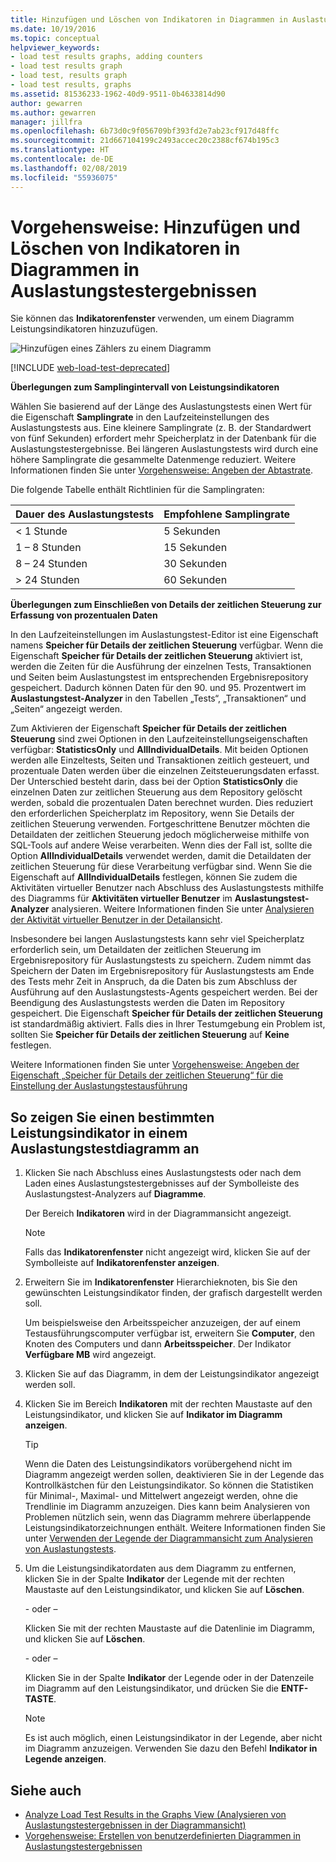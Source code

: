 ```yaml
---
title: Hinzufügen und Löschen von Indikatoren in Diagrammen in Auslastungstestergebnissen
ms.date: 10/19/2016
ms.topic: conceptual
helpviewer_keywords:
- load test results graphs, adding counters
- load test results graph
- load test, results graph
- load test results, graphs
ms.assetid: 81536233-1962-40d9-9511-0b4633814d90
author: gewarren
ms.author: gewarren
manager: jillfra
ms.openlocfilehash: 6b73d0c9f056709bf393fd2e7ab23cf917d48ffc
ms.sourcegitcommit: 21d667104199c2493accec20c2388cf674b195c3
ms.translationtype: HT
ms.contentlocale: de-DE
ms.lasthandoff: 02/08/2019
ms.locfileid: "55936075"
---
```

# <a name="how-to-add-and-delete-counters-on-graphs-in-load-test-results"></a>Vorgehensweise: Hinzufügen und Löschen von Indikatoren in Diagrammen in Auslastungstestergebnissen

Sie können das **Indikatorenfenster** verwenden, um einem Diagramm Leistungsindikatoren hinzuzufügen.

![Hinzufügen eines Zählers zu einem Diagramm](../test/media/ltest_selectcounter.png)

[!INCLUDE [web-load-test-deprecated](includes/web-load-test-deprecated.md)]

**Überlegungen zum Samplingintervall von Leistungsindikatoren**

Wählen Sie basierend auf der Länge des Auslastungstests einen Wert für die Eigenschaft **Samplingrate** in den Laufzeiteinstellungen des Auslastungstests aus. Eine kleinere Samplingrate (z. B. der Standardwert von fünf Sekunden) erfordert mehr Speicherplatz in der Datenbank für die Auslastungstestergebnisse. Bei längeren Auslastungstests wird durch eine höhere Samplingrate die gesammelte Datenmenge reduziert. Weitere Informationen finden Sie unter [Vorgehensweise: Angeben der Abtastrate](../test/how-to-specify-the-sample-rate-for-a-load-test.md).

Die folgende Tabelle enthält Richtlinien für die Samplingraten:

|Dauer des Auslastungstests|Empfohlene Samplingrate|
|-|-----------------------------|
|\< 1 Stunde|5 Sekunden|
|1 – 8 Stunden|15 Sekunden|
|8 – 24 Stunden|30 Sekunden|
|> 24 Stunden|60 Sekunden|

**Überlegungen zum Einschließen von Details der zeitlichen Steuerung zur Erfassung von prozentualen Daten**

In den Laufzeiteinstellungen im Auslastungstest-Editor ist eine Eigenschaft namens **Speicher für Details der zeitlichen Steuerung** verfügbar. Wenn die Eigenschaft **Speicher für Details der zeitlichen Steuerung** aktiviert ist, werden die Zeiten für die Ausführung der einzelnen Tests, Transaktionen und Seiten beim Auslastungstest im entsprechenden Ergebnisrepository gespeichert. Dadurch können Daten für den 90. und 95. Prozentwert im **Auslastungstest-Analyzer** in den Tabellen „Tests“, „Transaktionen“ und „Seiten“ angezeigt werden.

Zum Aktivieren der Eigenschaft **Speicher für Details der zeitlichen Steuerung** sind zwei Optionen in den Laufzeiteinstellungseigenschaften verfügbar: **StatisticsOnly** und **AllIndividualDetails**. Mit beiden Optionen werden alle Einzeltests, Seiten und Transaktionen zeitlich gesteuert, und prozentuale Daten werden über die einzelnen Zeitsteuerungsdaten erfasst. Der Unterschied besteht darin, dass bei der Option **StatisticsOnly** die einzelnen Daten zur zeitlichen Steuerung aus dem Repository gelöscht werden, sobald die prozentualen Daten berechnet wurden. Dies reduziert den erforderlichen Speicherplatz im Repository, wenn Sie Details der zeitlichen Steuerung verwenden. Fortgeschrittene Benutzer möchten die Detaildaten der zeitlichen Steuerung jedoch möglicherweise mithilfe von SQL-Tools auf andere Weise verarbeiten. Wenn dies der Fall ist, sollte die Option **AllIndividualDetails** verwendet werden, damit die Detaildaten der zeitlichen Steuerung für diese Verarbeitung verfügbar sind. Wenn Sie die Eigenschaft auf **AllIndividualDetails** festlegen, können Sie zudem die Aktivitäten virtueller Benutzer nach Abschluss des Auslastungstests mithilfe des Diagramms für **Aktivitäten virtueller Benutzer** im **Auslastungstest-Analyzer** analysieren. Weitere Informationen finden Sie unter [Analysieren der Aktivität virtueller Benutzer in der Detailansicht](../test/analyze-load-test-virtual-user-activity-in-the-details-view.md).

Insbesondere bei langen Auslastungstests kann sehr viel Speicherplatz erforderlich sein, um Detaildaten der zeitlichen Steuerung im Ergebnisrepository für Auslastungstests zu speichern. Zudem nimmt das Speichern der Daten im Ergebnisrepository für Auslastungstests am Ende des Tests mehr Zeit in Anspruch, da die Daten bis zum Abschluss der Ausführung auf den Auslastungstests-Agents gespeichert werden. Bei der Beendigung des Auslastungstests werden die Daten im Repository gespeichert. Die Eigenschaft **Speicher für Details der zeitlichen Steuerung** ist standardmäßig aktiviert. Falls dies in Ihrer Testumgebung ein Problem ist, sollten Sie **Speicher für Details der zeitlichen Steuerung** auf **Keine** festlegen.

Weitere Informationen finden Sie unter [Vorgehensweise: Angeben der Eigenschaft „Speicher für Details der zeitlichen Steuerung“ für die Einstellung der Auslastungstestausführung](../test/how-to-specify-the-timing-details-storage-property-for-a-load-test.md)

## <a name="to-display-a-particular-performance-counter-on-a-load-test-graph"></a>So zeigen Sie einen bestimmten Leistungsindikator in einem Auslastungstestdiagramm an

1.  Klicken Sie nach Abschluss eines Auslastungstests oder nach dem Laden eines Auslastungstestergebnisses auf der Symbolleiste des Auslastungstest-Analyzers auf **Diagramme**.

     Der Bereich **Indikatoren** wird in der Diagrammansicht angezeigt.

    > [!NOTE]
    > Falls das **Indikatorenfenster** nicht angezeigt wird, klicken Sie auf der Symbolleiste auf **Indikatorenfenster anzeigen**.

2.  Erweitern Sie im **Indikatorenfenster** Hierarchieknoten, bis Sie den gewünschten Leistungsindikator finden, der grafisch dargestellt werden soll.

     Um beispielsweise den Arbeitsspeicher anzuzeigen, der auf einem Testausführungscomputer verfügbar ist, erweitern Sie **Computer**, den Knoten des Computers und dann **Arbeitsspeicher**. Der Indikator **Verfügbare MB** wird angezeigt.

3.  Klicken Sie auf das Diagramm, in dem der Leistungsindikator angezeigt werden soll.

4.  Klicken Sie im Bereich **Indikatoren** mit der rechten Maustaste auf den Leistungsindikator, und klicken Sie auf **Indikator im Diagramm anzeigen**.

    > [!TIP]
    > Wenn die Daten des Leistungsindikators vorübergehend nicht im Diagramm angezeigt werden sollen, deaktivieren Sie in der Legende das Kontrollkästchen für den Leistungsindikator. So können die Statistiken für Minimal-, Maximal- und Mittelwert angezeigt werden, ohne die Trendlinie im Diagramm anzuzeigen. Dies kann beim Analysieren von Problemen nützlich sein, wenn das Diagramm mehrere überlappende Leistungsindikatorzeichnungen enthält. Weitere Informationen finden Sie unter [Verwenden der Legende der Diagrammansicht zum Analysieren von Auslastungstests](../test/use-the-graphs-view-legend-to-analyze-load-tests.md).

5.  Um die Leistungsindikatordaten aus dem Diagramm zu entfernen, klicken Sie in der Spalte **Indikator** der Legende mit der rechten Maustaste auf den Leistungsindikator, und klicken Sie auf **Löschen**.

     \- oder –

     Klicken Sie mit der rechten Maustaste auf die Datenlinie im Diagramm, und klicken Sie auf **Löschen**.

     \- oder –

     Klicken Sie in der Spalte **Indikator** der Legende oder in der Datenzeile im Diagramm auf den Leistungsindikator, und drücken Sie die **ENTF-TASTE**.

    > [!NOTE]
    > Es ist auch möglich, einen Leistungsindikator in der Legende, aber nicht im Diagramm anzuzeigen. Verwenden Sie dazu den Befehl **Indikator in Legende anzeigen**.

## <a name="see-also"></a>Siehe auch

- [Analyze Load Test Results in the Graphs View (Analysieren von Auslastungstestergebnissen in der Diagrammansicht)](../test/analyze-load-test-results-in-the-graphs-view.md)
- [Vorgehensweise: Erstellen von benutzerdefinierten Diagrammen in Auslastungstestergebnissen](../test/how-to-create-custom-graphs-in-load-test-results.md)